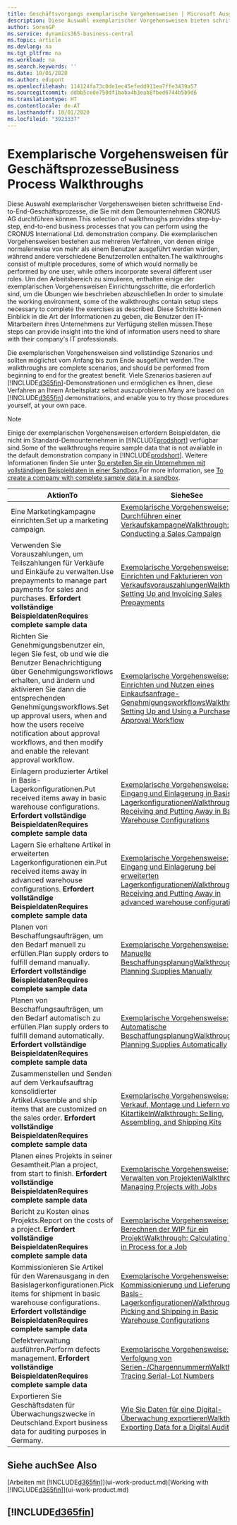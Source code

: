 ```yaml
---
title: Geschäftsvorgangs exemplarische Vorgehensweisen | Microsoft Ausgleich.
description: Diese Auswahl exemplarischer Vorgehensweisen bieten schrittweise End-to-End-Geschäftsprozesse, die Sie mit dem Demounternehmen CRONUS AG durchführen können.
author: SorenGP
ms.service: dynamics365-business-central
ms.topic: article
ms.devlang: na
ms.tgt_pltfrm: na
ms.workload: na
ms.search.keywords: ''
ms.date: 10/01/2020
ms.author: edupont
ms.openlocfilehash: 114124fa73c0de1ec45efedd913ea7ffe3439a57
ms.sourcegitcommit: ddbb5cede750df1baba4b3eab8fbed6744b5b9d6
ms.translationtype: HT
ms.contentlocale: de-AT
ms.lasthandoff: 10/01/2020
ms.locfileid: "3923337"
---
```

# <a name="business-process-walkthroughs"></a><span data-ttu-id="a7609-103">Exemplarische Vorgehensweisen für Geschäftsprozesse</span><span class="sxs-lookup"><span data-stu-id="a7609-103">Business Process Walkthroughs</span></span>

<span data-ttu-id="a7609-104">Diese Auswahl exemplarischer Vorgehensweisen bieten schrittweise End-to-End-Geschäftsprozesse, die Sie mit dem Demounternehmen CRONUS AG durchführen können.</span><span class="sxs-lookup"><span data-stu-id="a7609-104">This selection of walkthroughs provides step-by-step, end-to-end business processes that you can perform using the CRONUS International Ltd. demonstration company.</span></span> <span data-ttu-id="a7609-105">Die exemplarischen Vorgehensweisen bestehen aus mehreren Verfahren, von denen einige normalerweise von mehr als einem Benutzer ausgeführt werden würden, während andere verschiedene Benutzerrollen enthalten.</span><span class="sxs-lookup"><span data-stu-id="a7609-105">The walkthroughs consist of multiple procedures, some of which would normally be performed by one user, while others incorporate several different user roles.</span></span> <span data-ttu-id="a7609-106">Um den Arbeitsbereich zu simulieren, enthalten einige der exemplarischen Vorgehensweisen Einrichtungsschritte, die erforderlich sind, um die Übungen wie beschrieben abzuschließen.</span><span class="sxs-lookup"><span data-stu-id="a7609-106">In order to simulate the working environment, some of the walkthroughs contain setup steps necessary to complete the exercises as described.</span></span> <span data-ttu-id="a7609-107">Diese Schritte können Einblick in die Art der Informationen zu geben, die Benutzer den IT-Mitarbeitern ihres Unternehmens zur Verfügung stellen müssen.</span><span class="sxs-lookup"><span data-stu-id="a7609-107">These steps can provide insight into the kind of information users need to share with their company's IT professionals.</span></span>  

 <span data-ttu-id="a7609-108">Die exemplarischen Vorgehensweisen sind vollständige Szenarios und sollten möglichst vom Anfang bis zum Ende ausgeführt werden.</span><span class="sxs-lookup"><span data-stu-id="a7609-108">The walkthroughs are complete scenarios, and should be performed from beginning to end for the greatest benefit.</span></span> <span data-ttu-id="a7609-109">Viele Szenarios basieren auf [!INCLUDE[d365fin](includes/d365fin_md.md)]-Demonstrationen und ermöglichen es Ihnen, diese Verfahren an Ihrem Arbeitsplatz selbst auszuprobieren.</span><span class="sxs-lookup"><span data-stu-id="a7609-109">Many are based on [!INCLUDE[d365fin](includes/d365fin_md.md)] demonstrations, and enable you to try those procedures yourself, at your own pace.</span></span>  

> [!NOTE]
> <span data-ttu-id="a7609-110">Einige der exemplarischen Vorgehensweisen erfordern Beispieldaten, die nicht im Standard-Demounternehmen in [!INCLUDE[prodshort](includes/prodshort.md)] verfügbar sind.</span><span class="sxs-lookup"><span data-stu-id="a7609-110">Some of the walkthroughs require sample data that is not available in the default demonstration company in [!INCLUDE[prodshort](includes/prodshort.md)].</span></span> <span data-ttu-id="a7609-111">Weitere Informationen finden Sie unter [So erstellen Sie ein Unternehmen mit vollständigen Beispieldaten in einer Sandbox](across-how-create-sandbox-environment.md#to-create-a-company-with-complete-sample-data-in-a-sandbox).</span><span class="sxs-lookup"><span data-stu-id="a7609-111">For more information, see [To create a company with complete sample data in a sandbox](across-how-create-sandbox-environment.md#to-create-a-company-with-complete-sample-data-in-a-sandbox).</span></span>

|<span data-ttu-id="a7609-112">Aktion</span><span class="sxs-lookup"><span data-stu-id="a7609-112">To</span></span>|<span data-ttu-id="a7609-113">Siehe</span><span class="sxs-lookup"><span data-stu-id="a7609-113">See</span></span>|  
|--------|---------|  
|<span data-ttu-id="a7609-114">Eine Marketingkampagne einrichten.</span><span class="sxs-lookup"><span data-stu-id="a7609-114">Set up a marketing campaign.</span></span>|[<span data-ttu-id="a7609-115">Exemplarische Vorgehensweise: Durchführen einer Verkaufskampagne</span><span class="sxs-lookup"><span data-stu-id="a7609-115">Walkthrough: Conducting a Sales Campaign</span></span>](walkthrough-conducting-a-sales-campaign.md)|  
|<span data-ttu-id="a7609-116">Verwenden Sie Vorauszahlungen, um Teilszahlungen für Verkäufe und Einkäufe zu verwalten.</span><span class="sxs-lookup"><span data-stu-id="a7609-116">Use prepayments to manage part payments for sales and purchases.</span></span> <span data-ttu-id="a7609-117">**Erfordert vollständige Beispieldaten**</span><span class="sxs-lookup"><span data-stu-id="a7609-117">**Requires complete sample data**</span></span> |[<span data-ttu-id="a7609-118">Exemplarische Vorgehensweise: Einrichten und Fakturieren von Verkaufsvorauszahlungen</span><span class="sxs-lookup"><span data-stu-id="a7609-118">Walkthrough: Setting Up and Invoicing Sales Prepayments</span></span>](walkthrough-setting-up-and-invoicing-sales-prepayments.md)|  
|<span data-ttu-id="a7609-119">Richten Sie Genehmigungsbenutzer ein, legen Sie fest, ob und wie die Benutzer Benachrichtigung über Genehmigungsworkflows erhalten, und ändern und aktivieren Sie dann die entsprechenden Genehmigungsworkflows.</span><span class="sxs-lookup"><span data-stu-id="a7609-119">Set up approval users, when and how the users receive notification about approval workflows, and then modify and enable the relevant approval workflow.</span></span>|[<span data-ttu-id="a7609-120">Exemplarische Vorgehensweise: Einrichten und Nutzen eines Einkaufsanfrage-Genehmigungsworkflows</span><span class="sxs-lookup"><span data-stu-id="a7609-120">Walkthrough: Setting Up and Using a Purchase Approval Workflow</span></span>](walkthrough-setting-up-and-using-a-purchase-approval-workflow.md)|  
|<span data-ttu-id="a7609-121">Einlagern produzierter Artikel in Basis-Lagerkonfigurationen.</span><span class="sxs-lookup"><span data-stu-id="a7609-121">Put received items away in basic warehouse configurations.</span></span> <span data-ttu-id="a7609-122">**Erfordert vollständige Beispieldaten**</span><span class="sxs-lookup"><span data-stu-id="a7609-122">**Requires complete sample data**</span></span>|[<span data-ttu-id="a7609-123">Exemplarische Vorgehensweise: Eingang und Einlagerung in Basis-Lagerkonfigurationen</span><span class="sxs-lookup"><span data-stu-id="a7609-123">Walkthrough: Receiving and Putting Away in Basic Warehouse Configurations</span></span>](walkthrough-receiving-and-putting-away-in-basic-warehousing.md)|  
|<span data-ttu-id="a7609-124">Lagern Sie erhaltene Artikel in erweiterten Lagerkonfigurationen ein.</span><span class="sxs-lookup"><span data-stu-id="a7609-124">Put received items away in advanced warehouse configurations.</span></span> <span data-ttu-id="a7609-125">**Erfordert vollständige Beispieldaten**</span><span class="sxs-lookup"><span data-stu-id="a7609-125">**Requires complete sample data**</span></span>|[<span data-ttu-id="a7609-126">Exemplarische Vorgehensweise: Eingang und Einlagerung bei erweiterten Lagerkonfigurationen</span><span class="sxs-lookup"><span data-stu-id="a7609-126">Walkthrough: Receiving and Putting Away in advanced warehouse configurations</span></span>](walkthrough-receiving-and-putting-away-in-advanced-warehousing.md)|  
|<span data-ttu-id="a7609-127">Planen von Beschaffungsaufträgen, um den Bedarf manuell zu erfüllen.</span><span class="sxs-lookup"><span data-stu-id="a7609-127">Plan supply orders to fulfill demand manually.</span></span> <span data-ttu-id="a7609-128">**Erfordert vollständige Beispieldaten**</span><span class="sxs-lookup"><span data-stu-id="a7609-128">**Requires complete sample data**</span></span>|[<span data-ttu-id="a7609-129">Exemplarische Vorgehensweise: Manuelle Beschaffungsplanung</span><span class="sxs-lookup"><span data-stu-id="a7609-129">Walkthrough: Planning Supplies Manually</span></span>](walkthrough-planning-supplies-manually.md)|  
|<span data-ttu-id="a7609-130">Planen von Beschaffungsaufträgen, um den Bedarf automatisch zu erfüllen.</span><span class="sxs-lookup"><span data-stu-id="a7609-130">Plan supply orders to fulfill demand automatically.</span></span> <span data-ttu-id="a7609-131">**Erfordert vollständige Beispieldaten**</span><span class="sxs-lookup"><span data-stu-id="a7609-131">**Requires complete sample data**</span></span>|[<span data-ttu-id="a7609-132">Exemplarische Vorgehensweise: Automatische Beschaffungsplanung</span><span class="sxs-lookup"><span data-stu-id="a7609-132">Walkthrough: Planning Supplies Automatically</span></span>](walkthrough-planning-supplies-automatically.md)|  
|<span data-ttu-id="a7609-133">Zusammenstellen und Senden auf dem Verkaufsauftrag konsolidierter Artikel.</span><span class="sxs-lookup"><span data-stu-id="a7609-133">Assemble and ship items that are customized on the sales order.</span></span> <span data-ttu-id="a7609-134">**Erfordert vollständige Beispieldaten**</span><span class="sxs-lookup"><span data-stu-id="a7609-134">**Requires complete sample data**</span></span>|[<span data-ttu-id="a7609-135">Exemplarische Vorgehensweise: Verkauf, Montage und Liefern von Kitartikeln</span><span class="sxs-lookup"><span data-stu-id="a7609-135">Walkthrough: Selling, Assembling, and Shipping Kits</span></span>](walkthrough-selling-assembling-and-shipping-kits.md)|  
|<span data-ttu-id="a7609-136">Planen eines Projekts in seiner Gesamtheit.</span><span class="sxs-lookup"><span data-stu-id="a7609-136">Plan a project, from start to finish.</span></span> <span data-ttu-id="a7609-137">**Erfordert vollständige Beispieldaten**</span><span class="sxs-lookup"><span data-stu-id="a7609-137">**Requires complete sample data**</span></span>|[<span data-ttu-id="a7609-138">Exemplarische Vorgehensweise: Verwalten von Projekten</span><span class="sxs-lookup"><span data-stu-id="a7609-138">Walkthrough: Managing Projects with Jobs</span></span>](walkthrough-managing-projects-with-jobs.md)|  
|<span data-ttu-id="a7609-139">Bericht zu Kosten eines Projekts.</span><span class="sxs-lookup"><span data-stu-id="a7609-139">Report on the costs of a project.</span></span> <span data-ttu-id="a7609-140">**Erfordert vollständige Beispieldaten**</span><span class="sxs-lookup"><span data-stu-id="a7609-140">**Requires complete sample data**</span></span>|[<span data-ttu-id="a7609-141">Exemplarische Vorgehensweise: Berechnen der WIP für ein Projekt</span><span class="sxs-lookup"><span data-stu-id="a7609-141">Walkthrough: Calculating Work in Process for a Job</span></span>](walkthrough-calculating-work-in-process-for-a-job.md)|  
|<span data-ttu-id="a7609-142">Kommissionieren Sie Artikel für den Warenausgang in den Basislagerkonfigurationen.</span><span class="sxs-lookup"><span data-stu-id="a7609-142">Pick items for shipment in basic warehouse configurations.</span></span> <span data-ttu-id="a7609-143">**Erfordert vollständige Beispieldaten**</span><span class="sxs-lookup"><span data-stu-id="a7609-143">**Requires complete sample data**</span></span>|[<span data-ttu-id="a7609-144">Exemplarische Vorgehensweise: Kommissionierung und Lieferung in Basis-Lagerkonfigurationen</span><span class="sxs-lookup"><span data-stu-id="a7609-144">Walkthrough: Picking and Shipping in Basic Warehouse Configurations</span></span>](walkthrough-picking-and-shipping-in-basic-warehousing.md)|  
|<span data-ttu-id="a7609-145">Defektverwaltung ausführen.</span><span class="sxs-lookup"><span data-stu-id="a7609-145">Perform defects management.</span></span> <span data-ttu-id="a7609-146">**Erfordert vollständige Beispieldaten**</span><span class="sxs-lookup"><span data-stu-id="a7609-146">**Requires complete sample data**</span></span>|[<span data-ttu-id="a7609-147">Exemplarische Vorgehensweise: Verfolgung von Serien-/Chargennummern</span><span class="sxs-lookup"><span data-stu-id="a7609-147">Walkthrough: Tracing Serial-Lot Numbers</span></span>](walkthrough-tracing-serial-lot-numbers.md)|
|<span data-ttu-id="a7609-148">Exportieren Sie Geschäftsdaten für Überwachungszwecke in Deutschland.</span><span class="sxs-lookup"><span data-stu-id="a7609-148">Export business data for auditing purposes in Germany.</span></span>|[<span data-ttu-id="a7609-149">Wie Sie Daten für eine Digital-Überwachung exportieren</span><span class="sxs-lookup"><span data-stu-id="a7609-149">Walkthrough: Exporting Data for a Digital Audit</span></span>](LocalFunctionality/Germany/walkthrough-exporting-data-for-a-digital-audit.md)|

## <a name="see-also"></a><span data-ttu-id="a7609-150">Siehe auch</span><span class="sxs-lookup"><span data-stu-id="a7609-150">See Also</span></span>

<span data-ttu-id="a7609-151">[Arbeiten mit [!INCLUDE[d365fin](includes/d365fin_md.md)]](ui-work-product.md)</span><span class="sxs-lookup"><span data-stu-id="a7609-151">[Working with [!INCLUDE[d365fin](includes/d365fin_md.md)]](ui-work-product.md)</span></span>  

## [!INCLUDE[d365fin](includes/free_trial_md.md)]  
